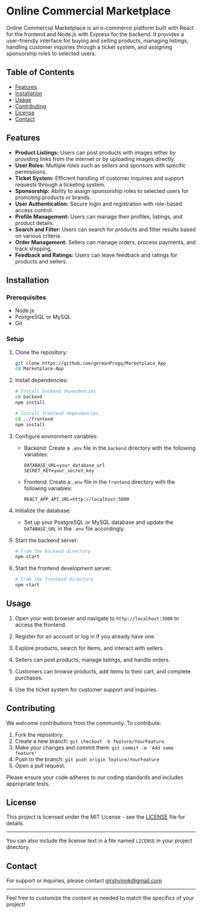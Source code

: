 # Online Commercial Marketplace

Online Commercial Marketplace is an e-commerce platform built with React for the frontend and Node.js with Express for the backend. It provides a user-friendly interface for buying and selling products, managing listings, handling customer inquiries through a ticket system, and assigning sponsorship roles to selected users.

## Table of Contents

- [Features](#features)
- [Installation](#installation)
- [Usage](#usage)
- [Contributing](#contributing)
- [License](#license)
- [Contact](#contact)

## Features

- **Product Listings:** Users can post products with images either by providing links from the internet or by uploading images directly.
- **User Roles:** Multiple roles such as sellers and sponsors with specific permissions.
- **Ticket System:** Efficient handling of customer inquiries and support requests through a ticketing system.
- **Sponsorship:** Ability to assign sponsorship roles to selected users for promoting products or brands.
- **User Authentication:** Secure login and registration with role-based access control.
- **Profile Management:** Users can manage their profiles, listings, and product details.
- **Search and Filter:** Users can search for products and filter results based on various criteria.
- **Order Management:** Sellers can manage orders, process payments, and track shipping.
- **Feedback and Ratings:** Users can leave feedback and ratings for products and sellers.

## Installation

### Prerequisites

- Node.js
- PostgreSQL or MySQL
- Git

### Setup

1. Clone the repository:

    ```sh
    git clone https://github.com/germanProgq/Marketplace_App
    cd Marketplace-App
    ```

2. Install dependencies:

    ```sh
    # Install backend dependencies
    cd backend
    npm install

    # Install frontend dependencies
    cd ../frontend
    npm install
    ```

3. Configure environment variables:

    - Backend: Create a `.env` file in the `backend` directory with the following variables:

        ```
        DATABASE_URL=your_database_url
        SECRET_KEY=your_secret_key
        ```

    - Frontend: Create a `.env` file in the `frontend` directory with the following variables:

        ```
        REACT_APP_API_URL=http://localhost:5000
        ```

4. Initialize the database:

    - Set up your PostgreSQL or MySQL database and update the `DATABASE_URL` in the `.env` file accordingly.

5. Start the backend server:

    ```sh
    # From the backend directory
    npm start
    ```

6. Start the frontend development server:

    ```sh
    # From the frontend directory
    npm start
    ```

## Usage

1. Open your web browser and navigate to `http://localhost:3000` to access the frontend.

2. Register for an account or log in if you already have one.

3. Explore products, search for items, and interact with sellers.

4. Sellers can post products, manage listings, and handle orders.

5. Customers can browse products, add items to their cart, and complete purchases.

6. Use the ticket system for customer support and inquiries.

## Contributing

We welcome contributions from the community. To contribute:

1. Fork the repository.
2. Create a new branch: `git checkout -b feature/YourFeature`
3. Make your changes and commit them: `git commit -m 'Add some feature'`
4. Push to the branch: `git push origin feature/YourFeature`
5. Open a pull request.

Please ensure your code adheres to our coding standards and includes appropriate tests.


## License

This project is licensed under the MIT License - see the [LICENSE](LICENSE) file for details.

---

You can also include the license text in a file named `LICENSE` in your project directory.
## Contact

For support or inquiries, please contact girshvinok@gmail.com

---

Feel free to customize the content as needed to match the specifics of your project!